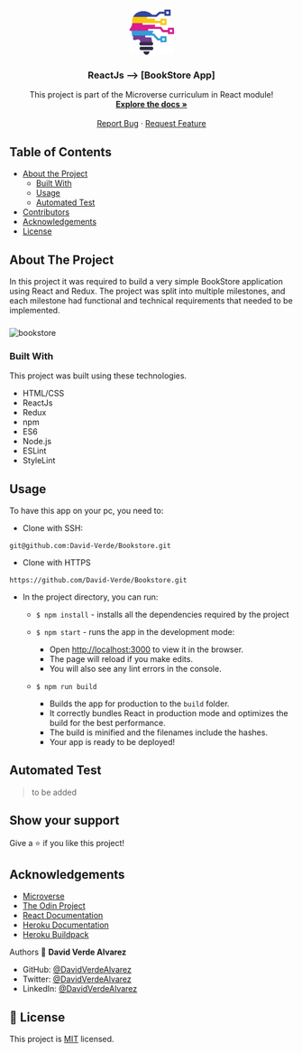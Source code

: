 <!-- PROJECT LOGO -->
<br />
<p align="center">
  <a href="https://github.com/David-Verde/Bookstore">
    <img src="/src/logo.png" alt="Logo" width="80" height="80">
  </a>

  
  <h3 align="center">ReactJs --> [BookStore App]</h3>

  <p align="center">
    This project is part of the Microverse curriculum in React module!
    <br />
    <a href="https://github.com/David-Verde/Bookstore"><strong>Explore the docs »</strong></a>
    <br />
    <br />
    <a href="https://github.com/David-Verde/Bookstore/issues">Report Bug</a>
    ·
    <a href="https://github.com/David-Verde/Bookstore/issues">Request Feature</a>
  </p>
</p>

<!-- TABLE OF CONTENTS -->
## Table of Contents

* [About the Project](#about-the-project)
  * [Built With](#built-with)
  * [Usage](#usage)
  * [Automated Test](#automated-test)
* [Contributors](#contributors)
* [Acknowledgements](#acknowledgements)
* [License](#license)

<!-- ABOUT THE PROJECT -->
## About The Project
In this project it was required to build a very simple BookStore application using React and Redux. The project was split into multiple milestones, and each milestone had functional and technical requirements that needed to be implemented.

###
  ![bookstore](https://user-images.githubusercontent.com/99683363/178603263-c560d135-b5e7-4f6a-8b0d-e822e8c0138e.png)



### Built With
This project was built using these technologies.
* HTML/CSS
* ReactJs
* Redux
* npm
* ES6
* Node.js
* ESLint
* StyleLint


<!-- INSTALLATION -->
## Usage

To have this app on your pc, you need to:

  - Clone with SSH:
  ```
 git@github.com:David-Verde/Bookstore.git
  ```
  - Clone with HTTPS
  ```
 https://github.com/David-Verde/Bookstore.git
  ```

* In the project directory, you can run:

  - `$ npm install` - installs all the dependencies required by the project

  - `$ npm start` - runs the app in the development mode:
    - Open [http://localhost:3000](http://localhost:3000) to view it in the browser.
    - The page will reload if you make edits.
    - You will also see any lint errors in the console.

  - `$ npm run build`
    - Builds the app for production to the `build` folder.
    - It correctly bundles React in production mode and optimizes the build for the best performance.
    - The build is minified and the filenames include the hashes.
    - Your app is ready to be deployed!

## Automated Test
 > to be added



## Show your support

Give a :star: if you like this project!

<!-- ACKNOWLEDGEMENTS -->
## Acknowledgements
* [Microverse](https://www.microverse.org/)
* [The Odin Project](https://www.theodinproject.com/)
* [React Documentation](https://reactjs.org/docs/getting-started.html)
* [Heroku Documentation](https://devcenter.heroku.com/)
* [Heroku Buildpack](https://github.com/mars/create-react-app-buildpack#user-content-requires)



Authors
👤 **David Verde Alvarez**

- GitHub: [@DavidVerdeAlvarez](https://github.com/Unyielding1)
- Twitter: [@DavidVerdeAlvarez](https://twitter.com/UnyieldingOne)
- LinkedIn: [@DavidVerdeAlvarez](https://www.linkedin.com/in/david-verde-3349b114b/)


## 📝 License

This project is [MIT](https://github.com/David-Verde/Bookstore/blob/dev/LICENSE) licensed.




